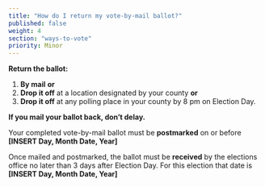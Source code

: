 ```yaml
---
title: "How do I return my vote-by-mail ballot?"
published: false
weight: 4
section: "ways-to-vote"
priority: Minor
---
```

**Return the ballot:**
1. **By mail** **or**
2. **Drop it off** at a location designated by your county **or**
3. **Drop it off** at any polling place in your county by 8 pm on Election Day.

**If you mail your ballot back, don’t delay.**  

Your completed vote-by-mail ballot must be **postmarked** on or before **[INSERT Day, Month Date, Year]**

Once mailed and postmarked, the ballot must be **received** by the elections office no later than 3 days after Election Day. For this election that date is **[INSERT Day, Month Date, Year]**
